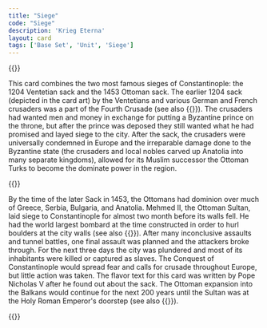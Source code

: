 ```yaml
---
title: "Siege"
code: "Siege"
description: 'Krieg Eterna'
layout: card
tags: ['Base Set', 'Unit', 'Siege']
---
```

{{<card-detail-page title="Siege" artwork="The Capture of Constantinople in 1204 by Jacopo Tintoretto (1580)">}}
<p>
This card combines the two most famous sieges of Constantinople: the 1204 Ventetian sack and the 1453 Ottoman sack. The earlier 1204 sack (depicted in the card art) by the Ventetians and various German and French crusaders was a part of the Fourth Crusade (see also {{<cardlink name="Crusader" code="crusader">}}). The crusaders had wanted men and money in exchange for putting a Byzantine prince on the throne, but after the prince was deposed they still wanted what he had promised and layed siege to the city. After the sack, the crusaders were universally condemned in Europe and the irreparable damage done to the Byzantine state (the crusaders and local nobles carved up Anatolia into many separate kingdoms), allowed for its Muslim successor the Ottoman Turks to become the dominate power in the region. 
</p> 
{{<card-detail-image file="mehmed.jpg" caption="Mehmed II, Entering the City of Constantinople by Fausto Zonaro">}}
<p>
By the time of the later Sack in 1453, the Ottomans had dominion over much of Greece, Serbia, Bulgaria, and Anatolia. Mehmed II, the Ottoman Sultan, laid siege to Constantinople for almost two month before its walls fell. He had the world largest bombard at the time constructed in order to hurl boulders at the city walls (see also  {{<cardlink name="Cannon" code="Cannon3">}}). After many inconclusive assaults and tunnel battles, one final assault was planned and the attackers broke through. For the next three days the city was plundered and most of its inhabitants were killed or captured as slaves. The Conquest of Constantinople would spread fear and calls for crusade throughout Europe, but little action was taken. The flavor text for this card was written by Pope Nicholas V after he found out about the sack. The Ottoman expansion into the Balkans would continue for the next 200 years until the Sultan was at the Holy Roman Emperor's doorstep (see also {{<cardlink name="Siege" code="Siege2">}}).
</p> 
{{</card-detail-page>}}